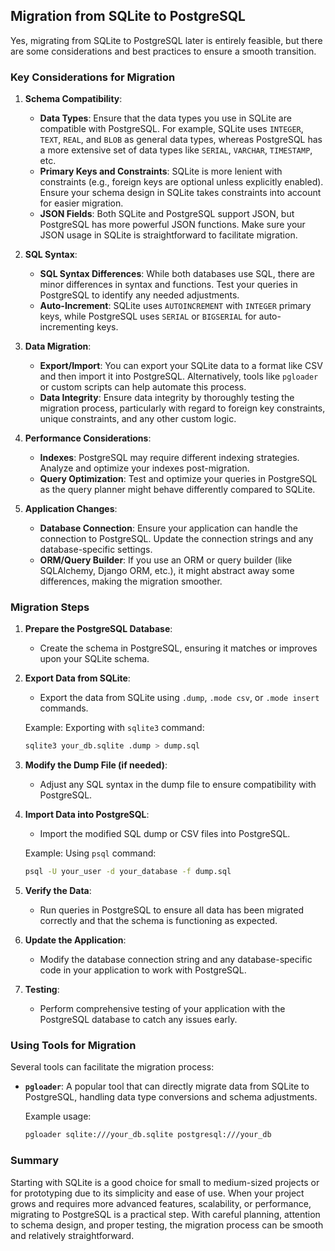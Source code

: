 






## Migration from SQLite to PostgreSQL

Yes, migrating from SQLite to PostgreSQL later is entirely feasible, but there are some considerations and best practices to ensure a smooth transition.

### Key Considerations for Migration

1. **Schema Compatibility**:
   - **Data Types**: Ensure that the data types you use in SQLite are compatible with PostgreSQL. For example, SQLite uses `INTEGER`, `TEXT`, `REAL`, and `BLOB` as general data types, whereas PostgreSQL has a more extensive set of data types like `SERIAL`, `VARCHAR`, `TIMESTAMP`, etc.
   - **Primary Keys and Constraints**: SQLite is more lenient with constraints (e.g., foreign keys are optional unless explicitly enabled). Ensure your schema design in SQLite takes constraints into account for easier migration.
   - **JSON Fields**: Both SQLite and PostgreSQL support JSON, but PostgreSQL has more powerful JSON functions. Make sure your JSON usage in SQLite is straightforward to facilitate migration.

2. **SQL Syntax**:
   - **SQL Syntax Differences**: While both databases use SQL, there are minor differences in syntax and functions. Test your queries in PostgreSQL to identify any needed adjustments.
   - **Auto-Increment**: SQLite uses `AUTOINCREMENT` with `INTEGER` primary keys, while PostgreSQL uses `SERIAL` or `BIGSERIAL` for auto-incrementing keys.

3. **Data Migration**:
   - **Export/Import**: You can export your SQLite data to a format like CSV and then import it into PostgreSQL. Alternatively, tools like `pgloader` or custom scripts can help automate this process.
   - **Data Integrity**: Ensure data integrity by thoroughly testing the migration process, particularly with regard to foreign key constraints, unique constraints, and any other custom logic.

4. **Performance Considerations**:
   - **Indexes**: PostgreSQL may require different indexing strategies. Analyze and optimize your indexes post-migration.
   - **Query Optimization**: Test and optimize your queries in PostgreSQL as the query planner might behave differently compared to SQLite.

5. **Application Changes**:
   - **Database Connection**: Ensure your application can handle the connection to PostgreSQL. Update the connection strings and any database-specific settings.
   - **ORM/Query Builder**: If you use an ORM or query builder (like SQLAlchemy, Django ORM, etc.), it might abstract away some differences, making the migration smoother.

### Migration Steps

1. **Prepare the PostgreSQL Database**:
   - Create the schema in PostgreSQL, ensuring it matches or improves upon your SQLite schema.

2. **Export Data from SQLite**:
   - Export the data from SQLite using `.dump`, `.mode csv`, or `.mode insert` commands.

   Example: Exporting with `sqlite3` command:
   ```bash
   sqlite3 your_db.sqlite .dump > dump.sql
   ```

3. **Modify the Dump File (if needed)**:
   - Adjust any SQL syntax in the dump file to ensure compatibility with PostgreSQL.

4. **Import Data into PostgreSQL**:
   - Import the modified SQL dump or CSV files into PostgreSQL.

   Example: Using `psql` command:
   ```bash
   psql -U your_user -d your_database -f dump.sql
   ```

5. **Verify the Data**:
   - Run queries in PostgreSQL to ensure all data has been migrated correctly and that the schema is functioning as expected.

6. **Update the Application**:
   - Modify the database connection string and any database-specific code in your application to work with PostgreSQL.

7. **Testing**:
   - Perform comprehensive testing of your application with the PostgreSQL database to catch any issues early.

### Using Tools for Migration

Several tools can facilitate the migration process:

- **`pgloader`**: A popular tool that can directly migrate data from SQLite to PostgreSQL, handling data type conversions and schema adjustments.

  Example usage:
  ```bash
  pgloader sqlite:///your_db.sqlite postgresql:///your_db
  ```

### Summary

Starting with SQLite is a good choice for small to medium-sized projects or for prototyping due to its simplicity and ease of use. When your project grows and requires more advanced features, scalability, or performance, migrating to PostgreSQL is a practical step. With careful planning, attention to schema design, and proper testing, the migration process can be smooth and relatively straightforward.
